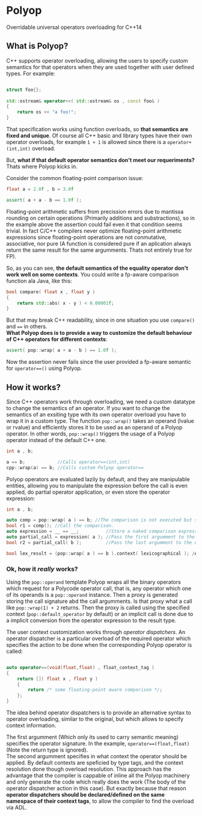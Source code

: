 Polyop
======

Overridable universal operators overloading for C++14


## What is Polyop?

C++ supports operator overloading, allowing the users to specify custom semantics for that operators when they are used together with user defined types. For example:

``` cpp

struct foo{};
     
std::ostream& operator<<( std::ostream& os , const foo& )
{
    return os << "a foo!";
}
```

That specification works using function overloads, so **that semantics are fixed and unique**. Of course all C++ basic and library types have their own operator overloads, for example `1 + 1` is allowed since there is a `operator+(int,int)` overload.

But, **what if that default operator semantics don't meet our requeriments?** Thats where Polyop kicks in.   

Consider the common floating-point comparison issue:

``` cpp
float a = 2.0f , b = 3.0f

assert( a + a - b == 1.0f );
```

Floating-point arithmetic suffers from precission errors due to mantissa rounding on certain operations (Primarily additions and substractions), so in the example above the assertion could fail even it that condition seems trivial. In fact C/C++ compilers never optimize floating-point arithmetic expressions since floating-point operations are not conmutative, associative, nor pure (A function is considered pure if an aplication always return the same result for the same argumments. Thats not entirely true for FP).

So, as you can see, **the default semantics of the equality operator don't work well on some contexts**. You could write a fp-aware comparison function ala Java, like this:

``` cpp
bool compare( float x , float y )
{
    return std::abs( x - y ) < 0.00001f;
}
```

But that may break C++ readability, since in one situation you use `compare()` and `==` in others.  
**What Polyop does is to provide a way to customize the default behaviour of C++ operators for different contexts**:

``` cpp
assert( pop::wrap( a + a - b ) == 1.0f );
```

Now the assertion never fails since the user provided a fp-aware semantic for `operator==()` using Polyop.

## How it works?

Since C++ operators work through overloading, we need a custom datatype to change the semantics of an operator. If you want to change the semantics of an exsiting type with its own operator overload you have to wrap it in a custom type.
The function `pop::wrap()` takes an operand (lvalue or rvalue) and efficiently stores it to be used as an operand of a Polyop operator. In other words, `pop::wrap()` triggers the usage of a Polyop operator instead of the default C++ one.

``` cpp
int a , b;

a == b;            //Calls operator==(int,int)
cpp::wrap(a) == b; //Calls custom Polyop operator==
```

Polyop operators are evaluated lazily by default, and they are manipulable entities, allowing you to manipulate the expression before the call is even applied, do partial operator application, or even store the operator expression:

``` cpp
int a , b;

auto comp = pop::wrap( a ) == b; //The comparison is not executed but stored in comp.
bool r1 = comp(); //Call the comparison.
auto expression = __ == __;          //Store a naked comparison expression
auto partial_call = expression( a ); //Pass the first argumment to the expression
bool r2 = partial_call( b );         //Pass the last argumment to the expression (Then calling the operator).

bool lex_result = (pop::wrap( a ) == b ).context( lexicographical ); /Applies a "lexicographical" comparison context.

```

### Ok, how it *really* works?

Using the `pop::operand` template Polyop wraps all the binary operators which request for a Polycode operator call, that is, any operator which one of its
operands is a `pop::operand` instance. Then a proxy is generated storing the call signature abd the call argumments. Is that proxy what a call like `pop::wrap(1) + 2` returns.
Then the proxy is called using the specified context (`pop::default_operator` by default) or an implicit call is done due to a implicit conversion from the operator expression to
the result type.

The user context customization works through *operator dispatchers*. An operator dispatcher is a particular overload of the required operator which specifies the action to be done 
when the corresponding Polyop operator is called:

``` cpp

auto operator==(void(float,float) , float_context_tag )
{
    return []( float x , float y )
    {
        return /* some floating-point aware comparison */;
    };
}

```  
The idea behind operator dispatchers is to provide an alternative syntax to operator overloading, similar to the original, but which allows to specify context information. 

The first argumment (Which only its used to carry semantic meaning) specifies the operator signature. In the example, `operator==(float,float)` (Note the return type is ignored).  
The second argumment specifies in what context the operator should be applied. By default contexts are speficied by type tags, and the context resolution done though overload
resolution. This approach has the advantage that the compiler is cappable of inline all the Polyop machinery and only generate the code which really does the work (The body of
the operator dispatcher action in this case). But exactly because that reason **operator dispatchers should be declared/defined on the same namespace of their context tags**,
to allow the compiler to find the overload via ADL.
